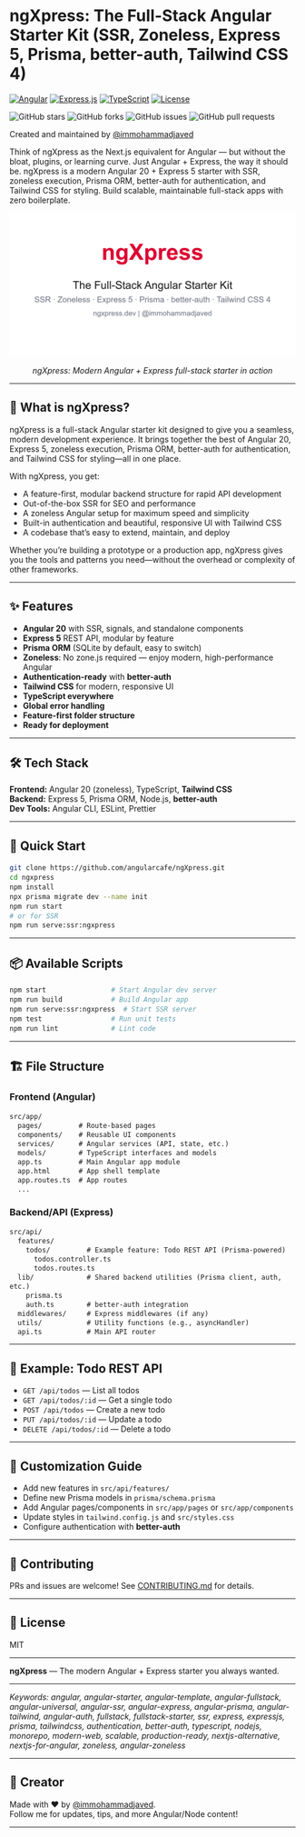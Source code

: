 # ngXpress: The Full-Stack Angular Starter Kit (SSR, Zoneless, Express 5, Prisma, better-auth, Tailwind CSS 4)

[![Angular](https://img.shields.io/badge/Angular-20-red.svg)](https://angular.dev/)
[![Express.js](https://img.shields.io/badge/Express.js-5.1+-green.svg)](https://expressjs.com/)
[![TypeScript](https://img.shields.io/badge/TypeScript-5.0+-blue.svg)](https://www.typescriptlang.org/)
[![License](https://img.shields.io/badge/License-MIT-yellow.svg)](LICENSE)

![GitHub stars](https://img.shields.io/github/stars/angularcafe/ngxpress)
![GitHub forks](https://img.shields.io/github/forks/angularcafe/ngxpress)
![GitHub issues](https://img.shields.io/github/issues/angularcafe/ngxpress)
![GitHub pull requests](https://img.shields.io/github/issues-pr/angularcafe/ngxpress)

Created and maintained by [@immohammadjaved](https://x.com/immohammadjaved)

Think of ngXpress as the Next.js equivalent for Angular — but without the bloat, plugins, or learning curve. Just Angular + Express, the way it should be. ngXpress is a modern Angular 20 + Express 5 starter with SSR, zoneless execution, Prisma ORM, better-auth for authentication, and Tailwind CSS for styling. Build scalable, maintainable full-stack apps with zero boilerplate.

<p align="center">
  <img src="./social-preview.png" alt="ngXpress" width="900"/>
</p>
<p align="center"><i>ngXpress: Modern Angular + Express full-stack starter in action</i></p>

---

## 🚀 What is ngXpress?

ngXpress is a full-stack Angular starter kit designed to give you a seamless, modern development experience. It brings together the best of Angular 20, Express 5, zoneless execution, Prisma ORM, better-auth for authentication, and Tailwind CSS for styling—all in one place. 

With ngXpress, you get:
- A feature-first, modular backend structure for rapid API development
- Out-of-the-box SSR for SEO and performance
- A zoneless Angular setup for maximum speed and simplicity
- Built-in authentication and beautiful, responsive UI with Tailwind CSS
- A codebase that’s easy to extend, maintain, and deploy

Whether you’re building a prototype or a production app, ngXpress gives you the tools and patterns you need—without the overhead or complexity of other frameworks.

---

## ✨ Features

- **Angular 20** with SSR, signals, and standalone components
- **Express 5** REST API, modular by feature
- **Prisma ORM** (SQLite by default, easy to switch)
- **Zoneless**: No zone.js required — enjoy modern, high-performance Angular
- **Authentication-ready** with **better-auth**
- **Tailwind CSS** for modern, responsive UI
- **TypeScript everywhere**
- **Global error handling**
- **Feature-first folder structure**
- **Ready for deployment**

---

## 🛠️ Tech Stack

**Frontend:** Angular 20 (zoneless), TypeScript, **Tailwind CSS**  
**Backend:** Express 5, Prisma ORM, Node.js, **better-auth**  
**Dev Tools:** Angular CLI, ESLint, Prettier

---

## 🚀 Quick Start

```bash
git clone https://github.com/angularcafe/ngXpress.git
cd ngxpress
npm install
npx prisma migrate dev --name init
npm run start
# or for SSR
npm run serve:ssr:ngxpress
```

---

## 📦 Available Scripts

```bash
npm start                # Start Angular dev server
npm run build            # Build Angular app
npm run serve:ssr:ngxpress  # Start SSR server
npm test                 # Run unit tests
npm run lint             # Lint code
```

---

## 🏗️ File Structure

### Frontend (Angular)
```
src/app/
  pages/         # Route-based pages
  components/    # Reusable UI components
  services/      # Angular services (API, state, etc.)
  models/        # TypeScript interfaces and models
  app.ts         # Main Angular app module
  app.html       # App shell template
  app.routes.ts  # App routes
  ...
```

### Backend/API (Express)
```
src/api/
  features/
    todos/         # Example feature: Todo REST API (Prisma-powered)
      todos.controller.ts
      todos.routes.ts
  lib/             # Shared backend utilities (Prisma client, auth, etc.)
    prisma.ts
    auth.ts        # better-auth integration
  middlewares/     # Express middlewares (if any)
  utils/           # Utility functions (e.g., asyncHandler)
  api.ts           # Main API router
```

---

## 📝 Example: Todo REST API

- `GET /api/todos` — List all todos
- `GET /api/todos/:id` — Get a single todo
- `POST /api/todos` — Create a new todo
- `PUT /api/todos/:id` — Update a todo
- `DELETE /api/todos/:id` — Delete a todo

---

## 🧩 Customization Guide

- Add new features in `src/api/features/`
- Define new Prisma models in `prisma/schema.prisma`
- Add Angular pages/components in `src/app/pages` or `src/app/components`
- Update styles in `tailwind.config.js` and `src/styles.css`
- Configure authentication with **better-auth**

---

## 🤝 Contributing

PRs and issues are welcome! See [CONTRIBUTING.md](CONTRIBUTING.md) for details.

---

## 📄 License

MIT

---

**ngXpress** — The modern Angular + Express starter you always wanted.

---

*Keywords: angular, angular-starter, angular-template, angular-fullstack, angular-universal, angular-ssr, angular-express, angular-prisma, angular-tailwind, angular-auth, fullstack, fullstack-starter, ssr, express, expressjs, prisma, tailwindcss, authentication, better-auth, typescript, nodejs, monorepo, modern-web, scalable, production-ready, nextjs-alternative, nextjs-for-angular, zoneless, angular-zoneless*

---

## 👤 Creator

Made with ❤️ by [@immohammadjaved](https://x.com/immohammadjaved).  
Follow me for updates, tips, and more Angular/Node content!

---
